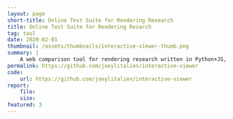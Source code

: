 ```yaml
---
layout: page
short-title: Online Test Suite for Rendering Research
title: Online Test Suite for Rendering Resarch
tag: tool
date: 2020-02-01
thumbnail: /assets/thumbnails/interactive-viewer-thumb.png
summary: |
    A web comparison tool for rendering research written in Python+JS, based on the online test suite with interactive viewer by Disney Research. Useful for assembling supplementary material (comparison metrics, convergence plots, etc.)
permalink: https://github.com/joeylitalien/interactive-viewer
code:
    url: https://github.com/joeylitalien/interactive-viewer
report:
    file:
    size:
featured: 3
---
```

